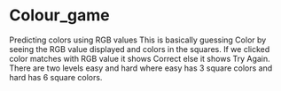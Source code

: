 # Colour_game
Predicting colors using RGB values
This is basically guessing Color by seeing the RGB value displayed and colors in the squares.
If we clicked color matches with RGB value it shows Correct else it shows Try Again.
There are two levels easy and hard where easy has 3 square colors and hard has 6 square colors.
